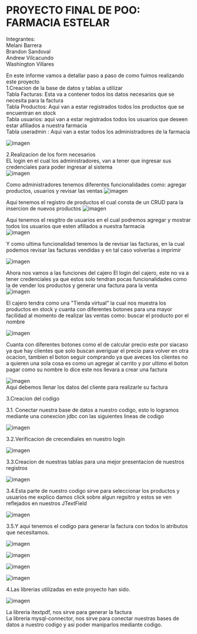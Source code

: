 # PROYECTO FINAL DE POO: FARMACIA ESTELAR 
Integrantes: <br>
Melani Barrera <br>
Brandon Sandoval <br>
Andrew Vilcacundo <br>
Washington Villares <br>

En este informe vamos a detallar paso a paso de como fuimos realizando este proyecto <br>
1.Creacion de la base de datos y tablas a utilizar <br>
Tabla Facturas: Esta va a contener todos los datos necesarios que se necesita para la factura <br>
Tabla Productos: Aqui van a estar registrados todos los productos que se encuentran en stock <br>
Tabla usuarios: aqui van a estar registrados todos los usuarios que deseen estar afiliados a nuestra farmacia <br>
Tabla useradmin : Aqui van a estar todos los administradores de la farmacia <br>

![imagen](https://github.com/SandovalBrandon1027/PROYECTO__FARMACIA/assets/117743657/bdd3a1da-98e3-48ee-91a2-e50edc5b31c9)

2.Realizacion de los form necesarios <br>
EL login en el cual los administradores, van a tener que ingresar sus credenciales para poder ingresar al sistema <br>
![imagen](https://github.com/SandovalBrandon1027/PROYECTO__FARMACIA/assets/117743657/bc4ab074-bfa7-4fe0-b71c-f4f31eafa9e5)

Como administradores tenemos diferentes funcionalidades como: agregar productos, usuarios y revisar las ventas
![imagen](https://github.com/SandovalBrandon1027/PROYECTO__FARMACIA/assets/117743657/a61e2131-7177-41fb-8f72-1b1035b5cf03)

Aqui tenemos el registro de productos el cual consta de un CRUD para la insercion de nuevos productos
![imagen](https://github.com/SandovalBrandon1027/PROYECTO__FARMACIA/assets/117743657/858815c9-67f9-4c5a-8930-7ba874ab616c)

Aqui tenemos el resgitro de usuarios en el cual podremos agregar y mostrar todos los usuarios que esten afiliados a nuestra farmacia <br>
![imagen](https://github.com/SandovalBrandon1027/PROYECTO__FARMACIA/assets/117743657/1dda0b74-8bc9-4eba-9836-7ab6fe2b29d1)

Y como ultima funcionalidad tenemos la de revisar las facturas, en la cual podemos revisar las facturas vendidas y en tal caso volverlas a imprimir
<br>

![imagen](https://github.com/SandovalBrandon1027/PROYECTO__FARMACIA/assets/117743657/3e4b5f71-bab3-439d-80cb-b7feeb52d24c)


Ahora nos vamos a las funciones del cajero 
El login del cajero, este no va a tener credenciales ya que estos solo tendran pocas funcionalidades como la de vender los productos y generar una factura para la venta <br>
![imagen](https://github.com/SandovalBrandon1027/PROYECTO__FARMACIA/assets/117743657/06f1ef86-22db-4616-8b9d-05f08988829e)

El cajero tendra como una "Tienda virtual" la cual nos muestra los productos en stock y cuanta con diferentes botones para una mayor facilidad al momento de realizar las ventas como: buscar el producto por el nombre  <br>

![imagen](https://github.com/SandovalBrandon1027/PROYECTO__FARMACIA/assets/117743657/f952ed13-e250-441c-9a76-aa7bda667463)

Cuanta con diferentes botones como el de calcular precio este por siacaso ya que hay clientes que solo buscan averiguar el precio para volver en otra ocacion, tambien el boton seguir comprando ya que aveces los clientes no a quieren una sola cosa es como un agregar al carrito y por ultimo el boton pagar como su nombre lo dice este nos llevara a crear una factura <br>

![imagen](https://github.com/SandovalBrandon1027/PROYECTO__FARMACIA/assets/117743657/e77fd469-8cc9-4805-a911-ba21fd1202ef)
<br>
Aqui debemos llenar los datos del cliente para realizarle su factura
<br>

3.Creacion del codigo <br>

3.1. Conectar nuestra base de datos a nuestro codigo, esto lo logramos mediante una conexcion jdbc con las siguientes lineas de codigo

![imagen](https://github.com/SandovalBrandon1027/PROYECTO__FARMACIA/assets/117743657/3e71b016-190d-476d-80b3-5095eb08c12e)

3.2.Verificacion de crecendiales en nuestro login <br>

![imagen](https://github.com/SandovalBrandon1027/PROYECTO__FARMACIA/assets/117743657/fcfae006-f03e-4cfc-a71c-7bbcadff31b8)

3.3.Creacion de nuestras tablas para una mejor presentacion de nuestros registros <br>

![imagen](https://github.com/SandovalBrandon1027/PROYECTO__FARMACIA/assets/117743657/b7516ce3-f891-4612-aa7c-4cd8cfe9845d)


3.4.Esta parte de nuestro codigo sirve para seleccionar los productos y usuarios me explico damos click sobre algun regsitro y estos se ven reflejados en nuestros JTextField <br>

![imagen](https://github.com/SandovalBrandon1027/PROYECTO__FARMACIA/assets/117743657/9372e118-5114-4b81-814c-acbbfcd7db2f)

3.5.Y aqui tenemos el codigo para generar la factura con todos lo atributos que necesitamos. <br>

![imagen](https://github.com/SandovalBrandon1027/PROYECTO__FARMACIA/assets/117743657/0b9773bb-cc8f-495d-a3ac-e2111860a03d)

![imagen](https://github.com/SandovalBrandon1027/PROYECTO__FARMACIA/assets/117743657/bfd946be-1d32-4c8a-8766-f47f9739faab)


![imagen](https://github.com/SandovalBrandon1027/PROYECTO__FARMACIA/assets/117743657/702aae65-388c-4b27-bf51-276cfb9abc56)


![imagen](https://github.com/SandovalBrandon1027/PROYECTO__FARMACIA/assets/117743657/51e9648f-98fe-470d-9c39-c24731be6145)


4.Las librerias utilizadas en este proyecto han sido. <br>

![imagen](https://github.com/SandovalBrandon1027/PROYECTO__FARMACIA/assets/117743657/51bd9837-9605-43a8-a88d-136c4b199b46)

La libreria itextpdf, nos sirve para generar la factura <br>
La libreria mysql-connector, nos sirve para conectar nuestras bases de datos a nuestro codigo y asi poder maniparlos mediante codigo.





